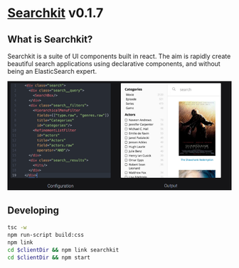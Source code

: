 # [Searchkit](https://searchkit.co/ "Searchkit") v0.1.7

## What is Searchkit?
Searchkit is a suite of UI components built in react. The aim is rapidly create beautiful search applications using declarative components, and without being an ElasticSearch expert.

<img src="./docs/assets/codepreview.png"/>

## Developing 

```sh
tsc -w
npm run-script build:css
npm link
cd $clientDir && npm link searchkit
cd $clientDir && npm start
```
